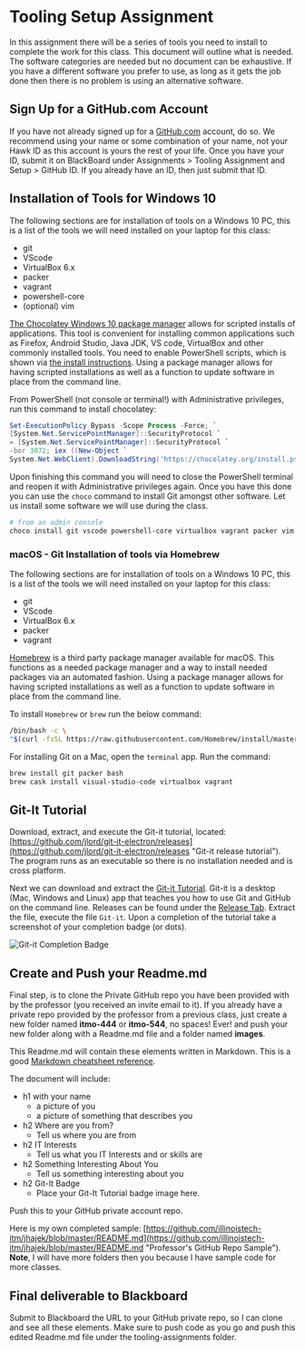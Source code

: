 # Tooling Setup Assignment

In this assignment there will be a series of tools you need to install to complete the work for this class. This document will outline what is needed.  The software categories are needed but no document can be exhaustive.  If you have a different software you prefer to use, as long as it gets the job done then there is no problem is using an alternative software.

## Sign Up for a GitHub.com Account

If you have not already signed up for a [GitHub.com](https://github.com "Github.com signup") account, do so.  We recommend using your name or some combination of your name, not your Hawk ID as this account is yours the rest of your life.  Once you have your ID, submit it on BlackBoard under Assignments >  Tooling Assignment and Setup > GitHub ID.  If you already have an ID, then just submit that ID.

## Installation of Tools for Windows 10

The following sections are for installation of tools on a Windows 10 PC, this is a list of the tools we will need installed on your laptop for this class:

* git
* VScode
* VirtualBox 6.x
* packer
* vagrant
* powershell-core
* (optional) vim

[The Chocolatey Windows 10 package manager](https://chocolatey.org "chocolatey package manager install page") allows for scripted installs of applications.  This tool is convenient for installing common applications such as Firefox, Android Studio, Java JDK, VS code, VirtualBox and other commonly installed tools.  You need to enable PowerShell scripts, which is shown via [the install instructions](https://chocolatey.org/install "Chocolatey install instructions").  Using a package manager allows for having scripted installations as well as a function to update software in place from the command line.

From PowerShell (not console or terminal!) with Administrative privileges, run this command to install chocolatey:

```PowerShell
Set-ExecutionPolicy Bypass -Scope Process -Force; `
[System.Net.ServicePointManager]::SecurityProtocol `
= [System.Net.ServicePointManager]::SecurityProtocol `
-bor 3072; iex ((New-Object `
System.Net.WebClient).DownloadString('https://chocolatey.org/install.ps1'))
```

Upon finishing this command you will need to close the PowerShell terminal and reopen it with Administrative privileges again.  Once you have this done you can use the ```choco``` command to install Git amongst other software. Let us install some software we will use during the class.

```PowerShell
# from an admin console
choco install git vscode powershell-core virtualbox vagrant packer vim
```

### macOS - Git Installation of tools via Homebrew

The following sections are for installation of tools on a Windows 10 PC, this is a list of the tools we will need installed on your laptop for this class:

* git
* VScode
* VirtualBox 6.x
* packer
* vagrant

[Homebrew](https://brew.sh/ "macOS Homebrew webpage") is a third party package manager available for macOS.  This functions as a needed package manager and a way to install needed packages via an automated fashion. Using a package manager allows for having scripted installations as well as a function to update software in place from the command line.

To install `Homebrew` or `brew` run the below command:

```bash
/bin/bash -c \
"$(curl -fsSL https://raw.githubusercontent.com/Homebrew/install/master/install.sh)"
```

For installing Git on a Mac, open the `terminal` app.  Run the command:

```bash
brew install git packer bash
brew cask install visual-studio-code virtualbox vagrant
```

## Git-It Tutorial

Download, extract, and execute the Git-it tutorial, located: [https://github.com/jlord/git-it-electron/releases](https://github.com/jlord/git-it-electron/releases "Git-it release tutorial").  The program runs as an executable so there is no installation needed and is cross platform.

Next we can download and extract the [Git-it Tutorial](https://github.com/jlord/git-it-electron/ "Git-it install Page"). Git-it is a desktop (Mac, Windows and Linux) app that teaches you how to use Git and GitHub on the command line.  Releases can be found under the [Release Tab](https://github.com/jlord/git-it-electron/releases "Git-it Download Releases").  Extract the file, execute the file `Git-it`. Upon a completion of the tutorial take a screenshot of your completion badge (or dots).

![*Git-it Completion Badge*](images/completed.png "Image of Git-it Badge Completion")

## Create and Push your Readme.md

Final step, is to clone the Private GitHub repo you have been provided with by the professor (you received an invite email to it).  If you already have a private repo provided by the professor from a previous class, just create a new folder named **itmo-444** or **itmo-544**, no spaces! Ever! and push your new folder along with a Readme.md file and a folder named **images**.  

This Readme.md will contain these elements written in Markdown. This is a good [Markdown cheatsheet reference](https://github.com/adam-p/markdown-here/wiki/Markdown-Cheatsheet "Markdown cheatsheet").

The document will include:

* h1 with your name
  * a picture of you
  * a picture of something that describes you
* h2 Where are you from?
  * Tell us where you are from
* h2 IT Interests
  * Tell us what you IT Interests and or skills are
* h2 Something Interesting About You
  * Tell us something interesting about you
* h2 Git-It Badge
  * Place your Git-It Tutorial badge image here.

Push this to your GitHub private account repo.

Here is my own completed sample: [https://github.com/illinoistech-itm/jhajek/blob/master/README.md](https://github.com/illinoistech-itm/jhajek/blob/master/README.md "Professor's GitHub Repo Sample").  
**Note**, I will have more folders then you because I have sample code for more classes.

## Final deliverable to Blackboard

Submit to Blackboard the URL to your GitHub private repo, so I can clone and see all these elements.  Make sure to push code as you go and push this edited Readme.md file under the tooling-assignments folder.
